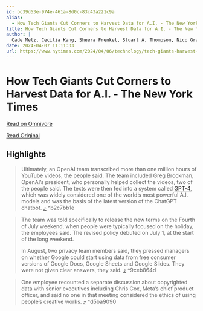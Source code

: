 ```yaml
---
id: bc39d53e-974e-461a-8d0c-83c43a221c9a
alias:
  - How Tech Giants Cut Corners to Harvest Data for A.I. - The New York Times
title: How Tech Giants Cut Corners to Harvest Data for A.I. - The New York Times
author: |
  Cade Metz, Cecilia Kang, Sheera Frenkel, Stuart A. Thompson, Nico Grant
date: 2024-04-07 11:11:33
url: https://www.nytimes.com/2024/04/06/technology/tech-giants-harvest-data-artificial-intelligence.html?sgrp=c-cb
---
```


# How Tech Giants Cut Corners to Harvest Data for A.I. - The New York Times

[Read on Omnivore](https://omnivore.app/me/how-tech-giants-cut-corners-to-harvest-data-for-a-i-the-new-york-18eb80ab489)

[Read Original](https://www.nytimes.com/2024/04/06/technology/tech-giants-harvest-data-artificial-intelligence.html?sgrp=c-cb)

## Highlights

> Ultimately, an OpenAI team transcribed more than one million hours of YouTube videos, the people said. The team included Greg Brockman, OpenAI’s president, who personally helped collect the videos, two of the people said. The texts were then fed into a system called [GPT-4](https://www.nytimes.com/2023/03/14/technology/openai-gpt4-chatgpt.html), which was widely considered one of the world’s most powerful A.I. models and was the basis of the latest version of the ChatGPT chatbot. [⤴️](https://omnivore.app/me/how-tech-giants-cut-corners-to-harvest-data-for-a-i-the-new-york-18eb80ab489#b2c7bb1e-ef91-4bdd-b4ea-eba52c809bc2)  ^b2c7bb1e

> The team was told specifically to release the new terms on the Fourth of July weekend, when people were typically focused on the holiday, the employees said. The revised policy debuted on July 1, at the start of the long weekend.
> 
> In August, two privacy team members said, they pressed managers on whether Google could start using data from free consumer versions of Google Docs, Google Sheets and Google Slides. They were not given clear answers, they said. [⤴️](https://omnivore.app/me/how-tech-giants-cut-corners-to-harvest-data-for-a-i-the-new-york-18eb80ab489#9ceb864d-489e-4ee6-ac1c-6428a0f8d811)  ^9ceb864d

> One employee recounted a separate discussion about copyrighted data with senior executives including Chris Cox, Meta’s chief product officer, and said no one in that meeting considered the ethics of using people’s creative works. [⤴️](https://omnivore.app/me/how-tech-giants-cut-corners-to-harvest-data-for-a-i-the-new-york-18eb80ab489#d5ba9090-39b8-44f1-af89-739d448d3bf7)  ^d5ba9090

